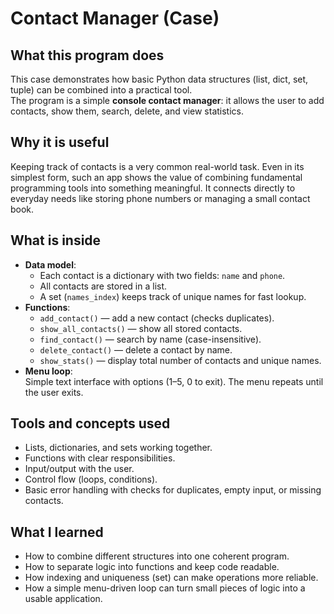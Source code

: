 # Contact Manager (Case)

## What this program does
This case demonstrates how basic Python data structures (list, dict, set, tuple) can be combined into a practical tool.  
The program is a simple **console contact manager**: it allows the user to add contacts, show them, search, delete, and view statistics.

## Why it is useful
Keeping track of contacts is a very common real-world task. Even in its simplest form, such an app shows the value of combining fundamental programming tools into something meaningful. It connects directly to everyday needs like storing phone numbers or managing a small contact book.

## What is inside
- **Data model**:  
  - Each contact is a dictionary with two fields: `name` and `phone`.  
  - All contacts are stored in a list.  
  - A set (`names_index`) keeps track of unique names for fast lookup.
- **Functions**:  
  - `add_contact()` — add a new contact (checks duplicates).  
  - `show_all_contacts()` — show all stored contacts.  
  - `find_contact()` — search by name (case-insensitive).  
  - `delete_contact()` — delete a contact by name.  
  - `show_stats()` — display total number of contacts and unique names.
- **Menu loop**:  
  Simple text interface with options (1–5, 0 to exit). The menu repeats until the user exits.

## Tools and concepts used
- Lists, dictionaries, and sets working together.  
- Functions with clear responsibilities.  
- Input/output with the user.  
- Control flow (loops, conditions).  
- Basic error handling with checks for duplicates, empty input, or missing contacts.

## What I learned
- How to combine different structures into one coherent program.  
- How to separate logic into functions and keep code readable.  
- How indexing and uniqueness (set) can make operations more reliable.  
- How a simple menu-driven loop can turn small pieces of logic into a usable application.